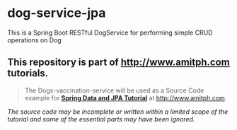 # dog-service-jpa
This is a Spring Boot RESTful DogService for performing simple CRUD operations on Dog

## This repository is part of http://www.amitph.com tutorials.
> The Dogs-vaccination-service will be used as a Source Code example for **[Spring Data and JPA Tutorial](http://www.amitph.com/spring-data-and-jpa-tutorial/)** at http://www.amitph.com.

_The source code may be incomplete or written within a limited scope of the tutorial and some of the essential parts may have been ignored._